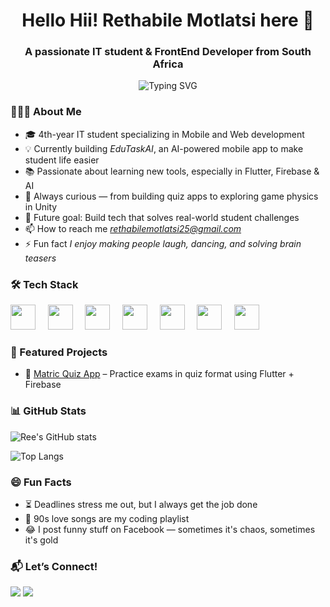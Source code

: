 <h1 align="center">
  Hello Hii! Rethabile Motlatsi here 👋
</h1>

<h3 align="center">
  A passionate IT student & FrontEnd Developer from South Africa
</h3>

<p align="center">
  <img src="https://readme-typing-svg.demolab.com?font=Fira+Code&pause=1000&color=F7A90B&center=true&vCenter=true&width=435&lines=IT+student+who+builds+real+projects;Solving+student+problems+with+code;Learning+Flutter,+Firebase+%26+Unity;Making+apps+that+actually+help+people" alt="Typing SVG" />
</p>

### 💁🏽‍♀ About Me

- 🎓 4th-year IT student specializing in Mobile and Web development
- 💡 Currently building *EduTaskAI*, an AI-powered mobile app to make student life easier
- 📚 Passionate about learning new tools, especially in Flutter, Firebase & AI
- 🧠 Always curious — from building quiz apps to exploring game physics in Unity
- 🎯 Future goal: Build tech that solves real-world student challenges
- 📫 How to reach me *rethabilemotlatsi25@gmail.com*
- ⚡ Fun fact *I enjoy making people laugh, dancing, and solving brain teasers*
  

### 🛠 Tech Stack

<p>
  <img src="https://cdn.jsdelivr.net/gh/devicons/devicon/icons/flutter/flutter-original.svg" width="40"/>
  &nbsp;&nbsp;&nbsp;
  <img src="https://cdn.jsdelivr.net/gh/devicons/devicon/icons/firebase/firebase-plain.svg" width="40"/>
  &nbsp;&nbsp;&nbsp;
  <img src="https://cdn.jsdelivr.net/gh/devicons/devicon/icons/dart/dart-original.svg" width="40"/>
  &nbsp;&nbsp;&nbsp;
  <img src="https://cdn.jsdelivr.net/gh/devicons/devicon/icons/github/github-original.svg" width="40"/>
  &nbsp;&nbsp;&nbsp;
  <img src="https://cdn.jsdelivr.net/gh/devicons/devicon/icons/unity/unity-original.svg" width="40"/>
  &nbsp;&nbsp;&nbsp;
  <img src="https://cdn.jsdelivr.net/gh/devicons/devicon/icons/csharp/csharp-original.svg" width="40"/>
  &nbsp;&nbsp;&nbsp;
  <img src="https://cdn.jsdelivr.net/gh/devicons/devicon/icons/dot-net/dot-net-original.svg" width="40"/>
</p>


### 🚀 Featured Projects

- 📱 [Matric Quiz App](https://github.com/your-quiz-link) – Practice exams in quiz format using Flutter + Firebase
  


### 📊 GitHub Stats

![Ree's GitHub stats](https://github-readme-stats.vercel.app/api?username=RethaBile25&show_icons=true&theme=tokyonight)

![Top Langs](https://github-readme-stats.vercel.app/api/top-langs/?username=RethaBile25&layout=compact&theme=tokyonight)



### 😄 Fun Facts

- ⏳ Deadlines stress me out, but I always get the job done
- 🎵 90s love songs are my coding playlist
- 😂 I post funny stuff on Facebook — sometimes it's chaos, sometimes it's gold



### 📬 Let’s Connect!

<p>
  <a href="mailto:rethabilemotlatsi25@gmail.com"><img src="https://img.shields.io/badge/Gmail-D14836?style=for-the-badge&logo=gmail&logoColor=white"></a>
  <a href="[https://linkedin.com/in/your-link](https://www.linkedin.com/in/rethabile-motlatsi-05a0a9228)"><img src="https://img.shields.io/badge/LinkedIn-blue?style=for-the-badge&logo=linkedin&logoColor=white"></a>
</p>

<!--
**RethaBile25/RethaBile25** is a ✨ _special_ ✨ repository because its `README.md` (this file) appears on your GitHub profile.

Here are some ideas to get you started:

- 🔭 I’m currently working on ...
- 🌱 I’m currently learning ...
- 👯 I’m looking to collaborate on ...
- 🤔 I’m looking for help with ...
- 💬 Ask me about ...
- 📫 How to reach me: ...
- 😄 Pronouns: ...
- ⚡ Fun fact: ...
-->
